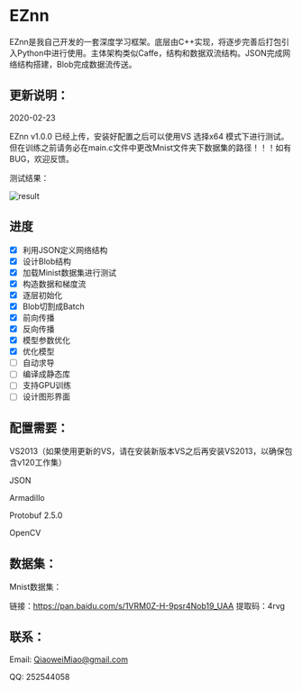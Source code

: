 # EZnn

EZnn是我自己开发的一套深度学习框架。底层由C++实现，将逐步完善后打包引入Python中进行使用。主体架构类似Caffe，结构和数据双流结构。JSON完成网络结构搭建，Blob完成数据流传送。

## 更新说明：

2020-02-23

EZnn  v1.0.0 已经上传，安装好配置之后可以使用VS 选择x64 模式下进行测试。但在训练之前请务必在main.c文件中更改Mnist文件夹下数据集的路径！！！如有BUG，欢迎反馈。

测试结果：

![result](D:\Documents\Desktop\result.png)

## 	 进度

- [x] 利用JSON定义网络结构
- [x] 设计Blob结构
- [x] 加载Minist数据集进行测试
- [x] 构造数据和梯度流
- [x] 逐层初始化
- [x] Blob切割成Batch
- [x] 前向传播
- [x] 反向传播
- [x] 模型参数优化
- [x] 优化模型
- [ ] 自动求导
- [ ] 编译成静态库
- [ ] 支持GPU训练
- [ ] 设计图形界面

## 配置需要：

VS2013（如果使用更新的VS，请在安装新版本VS之后再安装VS2013，以确保包含v120工作集）

JSON

Armadillo

Protobuf 2.5.0

OpenCV

## 数据集：

Mnist数据集：

链接：https://pan.baidu.com/s/1VRM0Z-H-9psr4Nob19_UAA    提取码：4rvg 

## 联系：

Email: QiaoweiMiao@gmail.com

QQ: 252544058



